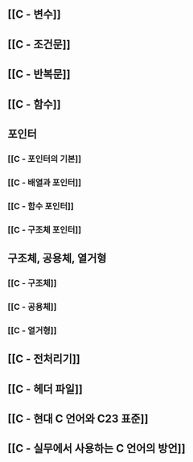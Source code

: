 ## [[C - 변수]]

## [[C - 조건문]]

## [[C - 반복문]]

## [[C - 함수]]

## 포인터
### [[C - 포인터의 기본]]
### [[C - 배열과 포인터]]
### [[C - 함수 포인터]]
### [[C - 구조체 포인터]]

## 구조체, 공용체, 열거형
### [[C - 구조체]]
### [[C - 공용체]]
### [[C - 열거형]]

## [[C - 전처리기]]

## [[C - 헤더 파일]]

## [[C - 현대 C 언어와 C23 표준]]

## [[C - 실무에서 사용하는 C 언어의 방언]]